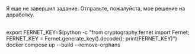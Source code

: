 Я еще не завершил задание.
Отправьте, пожалуйста, мое решение на доработку.

<br> export FERNET_KEY=$(python -c "from cryptography.fernet import Fernet; FERNET_KEY = Fernet.generate_key().decode(); print(FERNET_KEY)")
<br> docker compose up --build --remove-orphans
